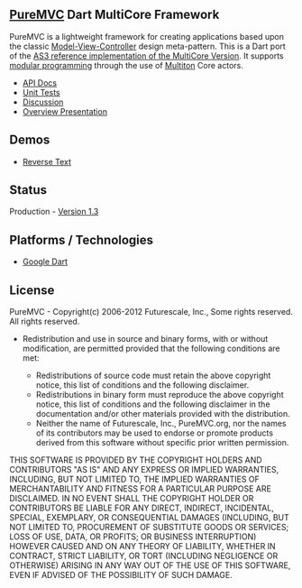 ## [PureMVC](http://puremvc.github.com/) Dart MultiCore Framework
PureMVC is a lightweight framework for creating applications based upon the classic [Model-View-Controller](http://en.wikipedia.org/wiki/Model-view-controller) design meta-pattern. This is a Dart port of the [AS3 reference implementation of the MultiCore Version](https://github.com/PureMVC/puremvc-as3-multicore-framework/wiki). It supports [modular programming](http://en.wikipedia.org/wiki/Modular_programming) through the use of [Multiton](http://en.wikipedia.org/wiki/Multiton) Core actors.

* [API Docs](http://darkstar.puremvc.org/content_header.html?url=http://puremvc.org/pages/docs/Dart/multicore/puremvc.html&desc=PureMVC%20API%20Docs:%20PureMVC%20MultiCore%20for%20Dart)
* [Unit Tests](https://github.com/PureMVC/puremvc-dart-multicore-unittests/wiki)
* [Discussion](http://forums.puremvc.org/index.php?board=98.0)
* [Overview Presentation](http://puremvc.tv/#P002)

## Demos
* [Reverse Text](https://github.com/PureMVC/puremvc-dart-demo-reversetext/wiki)

## Status
Production - [Version 1.3](https://github.com/PureMVC/puremvc-dart-multicore-framework/blob/master/version.txt)

## Platforms / Technologies
* [Google Dart](http://www.dartlang.org)

## License
PureMVC - Copyright(c) 2006-2012 Futurescale, Inc., Some rights reserved.
All rights reserved.

* Redistribution and use in source and binary forms, with or without modification, are permitted provided that the following conditions are met:

  * Redistributions of source code must retain the above copyright notice, this list of conditions and the following disclaimer.
  * Redistributions in binary form must reproduce the above copyright notice, this list of conditions and the following disclaimer in the documentation and/or other materials provided with the distribution.
  * Neither the name of Futurescale, Inc., PureMVC.org, nor the names of its contributors may be used to endorse or promote products derived from this software without specific prior written permission.

THIS SOFTWARE IS PROVIDED BY THE COPYRIGHT HOLDERS AND CONTRIBUTORS "AS IS" AND ANY EXPRESS OR IMPLIED WARRANTIES, INCLUDING, BUT NOT LIMITED TO, THE IMPLIED WARRANTIES OF MERCHANTABILITY AND FITNESS FOR A PARTICULAR PURPOSE ARE DISCLAIMED. IN NO EVENT SHALL THE COPYRIGHT HOLDER OR CONTRIBUTORS BE LIABLE FOR ANY DIRECT, INDIRECT, INCIDENTAL, SPECIAL, EXEMPLARY, OR CONSEQUENTIAL DAMAGES (INCLUDING, BUT NOT LIMITED TO, PROCUREMENT OF SUBSTITUTE GOODS OR SERVICES; LOSS OF USE, DATA, OR PROFITS; OR BUSINESS INTERRUPTION) HOWEVER CAUSED AND ON ANY THEORY OF LIABILITY, WHETHER IN CONTRACT, STRICT LIABILITY, OR TORT (INCLUDING NEGLIGENCE OR OTHERWISE) ARISING IN ANY WAY OUT OF THE USE OF THIS SOFTWARE, EVEN IF ADVISED OF THE POSSIBILITY OF SUCH DAMAGE.